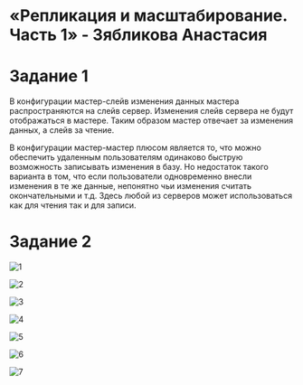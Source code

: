 # «Репликация и масштабирование. Часть 1» - Зябликова Анастасия

# Задание 1

В конфигурации мастер-слейв изменения данных мастера распространяются на слейв сервер. Изменения слейв сервера не будут отображаться в мастере. Таким образом мастер отвечает за изменения данных, а слейв за чтение.


В конфигурации мастер-мастер плюсом является то, что можно обеспечить удаленным пользователям одинаково быструю возможность записывать изменения в базу. Но недостаток такого варианта в том, что если пользователи одновременно внесли изменения в те же данные, непонятно чьи изменения считать окончательными и т.д. Здесь любой из серверов может использоваться как для чтения так и для записи.

# Задание 2

![1](https://github.com/mmau5/db-replication2/blob/master/Screenshot%20from%202024-01-12%2015-29-04.png)

![2](https://github.com/mmau5/db-replication2/blob/master/Screenshot%20from%202024-01-12%2015-28-33.png)

![3](https://github.com/mmau5/db-replication2/blob/master/Screenshot%20from%202024-01-12%2015-28-41.png)

![4](https://github.com/mmau5/db-replication2/blob/master/Screenshot%20from%202024-01-12%2016-07-16.png)

![5](https://github.com/mmau5/db-replication2/blob/master/Screenshot%20from%202024-01-12%2016-06-54.png)

![6](https://github.com/mmau5/db-replication2/blob/master/Screenshot%20from%202024-01-12%2017-10-09.png)

![7](https://github.com/mmau5/db-replication2/blob/master/Screenshot%20from%202024-01-12%2017-10-28.png)


